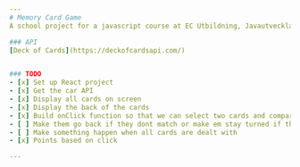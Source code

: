 ```yaml
---
# Memory Card Game
A school project for a javascript course at EC Utbildning, Javautveckla 21 in Malmö Sweden

### API
[Deck of Cards](https://deckofcardsapi.com/)


### TODO
- [x] Set up React project
- [x] Get the car API
- [x] Display all cards on screen
- [x] Display the back of the cards
- [x] Build onClick function so that we can select two cards and compare them
- [ ] Make them go back if they dont match or make em stay turned if they match
- [ ] Make something happen when all cards are dealt with 
- [x] Points based on click

---
```


